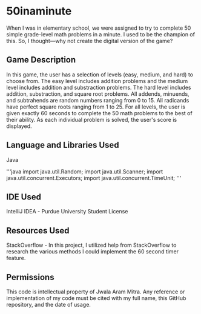 # 50inaminute
When I was in elementary school, we were assigned to try to complete 50 simple grade-level math problems in a minute. I used to be the champion of this. So, I thought—why not create the digital version of the game?

## Game Description
In this game, the user has a selection of levels (easy, medium, and hard) to choose from. The easy level includes addition problems and the medium level includes addition and substraction problems. The hard level includes addition, substraction, and square root problems. All addends, minuends, and subtrahends are random numbers ranging from 0 to 15. All radicands have perfect square roots ranging from 1 to 25. For all levels, the user is given exactly 60 seconds to complete the 50 math problems to the best of their ability. As each individual problem is solved, the user's score is displayed.

## Language and Libraries Used
Java

'''java
import java.util.Random;
import java.util.Scanner;
import java.util.concurrent.Executors;
import java.util.concurrent.TimeUnit;
'''

## IDE Used
IntelliJ IDEA - Purdue University Student License

## Resources Used
StackOverflow - In this project, I utilized help from StackOverflow to research the various methods I could implement the 60 second timer feature.

## Permissions
This code is intellectual property of Jwala Aram Mitra. Any reference or implementation of my code must be cited with my full name, this GitHub repository, and the date of usage.
